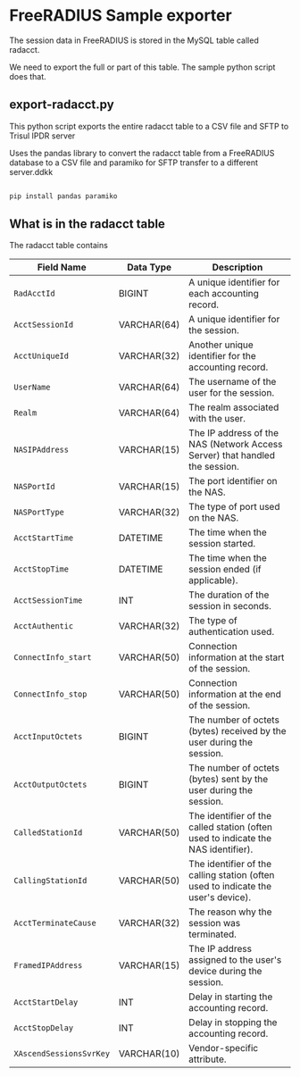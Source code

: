 # FreeRADIUS Sample exporter

The session data in FreeRADIUS is stored in the MySQL table called radacct. 


We need to export the full or part of this table. The sample python script does that.



## export-radacct.py 

This python script exports the entire radacct table to a CSV file and SFTP to Trisul IPDR server 

Uses the pandas library to convert the radacct table from a FreeRADIUS database to a CSV file and paramiko for SFTP transfer to a different server.ddkk

```bash

pip install pandas paramiko

```


## What is in the radacct table 

The radacct table contains 

| Field Name               | Data Type        | Description                                                                 |
|--------------------------|------------------|-----------------------------------------------------------------------------|
| `RadAcctId`              | BIGINT           | A unique identifier for each accounting record.                             |
| `AcctSessionId`          | VARCHAR(64)      | A unique identifier for the session.                                        |
| `AcctUniqueId`           | VARCHAR(32)      | Another unique identifier for the accounting record.                        |
| `UserName`               | VARCHAR(64)      | The username of the user for the session.                                   |
| `Realm`                  | VARCHAR(64)      | The realm associated with the user.                                         |
| `NASIPAddress`           | VARCHAR(15)      | The IP address of the NAS (Network Access Server) that handled the session. |
| `NASPortId`              | VARCHAR(15)      | The port identifier on the NAS.                                             |
| `NASPortType`            | VARCHAR(32)      | The type of port used on the NAS.                                           |
| `AcctStartTime`          | DATETIME         | The time when the session started.                                          |
| `AcctStopTime`           | DATETIME         | The time when the session ended (if applicable).                            |
| `AcctSessionTime`        | INT              | The duration of the session in seconds.                                     |
| `AcctAuthentic`          | VARCHAR(32)      | The type of authentication used.                                            |
| `ConnectInfo_start`      | VARCHAR(50)      | Connection information at the start of the session.                         |
| `ConnectInfo_stop`       | VARCHAR(50)      | Connection information at the end of the session.                           |
| `AcctInputOctets`        | BIGINT           | The number of octets (bytes) received by the user during the session.       |
| `AcctOutputOctets`       | BIGINT           | The number of octets (bytes) sent by the user during the session.           |
| `CalledStationId`        | VARCHAR(50)      | The identifier of the called station (often used to indicate the NAS identifier). |
| `CallingStationId`       | VARCHAR(50)      | The identifier of the calling station (often used to indicate the user's device). |
| `AcctTerminateCause`     | VARCHAR(32)      | The reason why the session was terminated.                                  |
| `FramedIPAddress`        | VARCHAR(15)      | The IP address assigned to the user's device during the session.            |
| `AcctStartDelay`         | INT              | Delay in starting the accounting record.                                    |
| `AcctStopDelay`          | INT              | Delay in stopping the accounting record.                                    |
| `XAscendSessionsSvrKey`  | VARCHAR(10)      | Vendor-specific attribute.                                                  |



